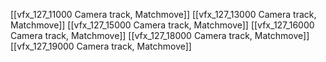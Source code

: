 [[vfx_127_11000 Camera track, Matchmove]]
[[vfx_127_13000 Camera track, Matchmove]]
[[vfx_127_15000 Camera track, Matchmove]]
[[vfx_127_16000 Camera track, Matchmove]]
[[vfx_127_18000 Camera track, Matchmove]]
[[vfx_127_19000 Camera track, Matchmove]]

